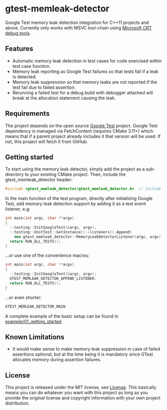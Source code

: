 # gtest-memleak-detector
Google Test memory leak detection integration for C++11 projects and above.
Currently only works with MSVC tool-chain using 
[Microsoft CRT debug tools](https://docs.microsoft.com/en-us/visualstudio/debugger/crt-debugging-techniques?view=vs-2019).

## Features
- Automatic memory leak detection in test cases for code exercised within test case function.
- Memory leak reporting as Google Test failures so that tests fail if a leak is detected.
- Memory leak suppression so that memory leaks are not reported if the test fail due to failed assertion.
- Rerunning a failed test for a debug build with debugger attached will break at the allocation statement causing the leak.

## Requirements
The project depends on the open source [Google Test](https://github.com/google/googletest) project. 
Google Test dependency is managed via FetchContent (requires CMake 3.11+) which means that if a 
parent project already includes it that version will be used. If not, this project will fetch it
from GitHub.

## Getting started
To start using the memory leak detector, simply add the project as a sub-directory 
to your existing CMake project. Then, include the gtest_memleak_detector header:

```cpp
#include <gtest_memleak_detector/gtest_memleak_detector.h>  // Include memory leak detector
```

In the main function of the test program, directly after initializing Google Test, 
add memory leak detection support by adding it as a test event listener, e.g:

```cpp
int main(int argc, char **argv)
{
  ::testing::InitGoogleTest(&argc, argv);
  ::testing::UnitTest::GetInstance()->listeners().Append(
    new gtest_memleak_detector::MemoryLeakDetectorListener(argc, argv));
  return RUN_ALL_TESTS();
}
```
...or use one of the convenience macros:

```cpp
int main(int argc, char **argv)
{
  ::testing::InitGoogleTest(&argc, argv);
  GTEST_MEMLEAK_DETECTOR_APPEND_LISTENER;
  return RUN_ALL_TESTS();
}
```

...or even shorter:

```cpp
GTEST_MEMLEAK_DETECTOR_MAIN
```

A complete example of the basic setup can be found in 
[example/01_getting_started](example/01_getting_started)

## Known Limitations
- It would make sense to make memory leak suppression in case of failed assertions optional,
  but at the time being it is mandatory since GTest allocates memory during assertion failures.

## License

This project is released under the MIT license, 
see [License](https://github.com/ekcoh/gtest-memleak-detector/blob/master/LICENSE).
This basically means you can do whatever you want with this project as long as you provide 
the original license and copyright information with your own project distribution.